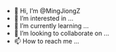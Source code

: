 - 👋 Hi, I’m @MingJiongZ
- 👀 I’m interested in ...
- 🌱 I’m currently learning ...
- 💞️ I’m looking to collaborate on ...
- 📫 How to reach me ...

<!---
MingJiongZ/MingJiongZ is a ✨ special ✨ repository because its `README.md` (this file) appears on your GitHub profile.
You can click the Preview link to take a look at your changes.
--->
